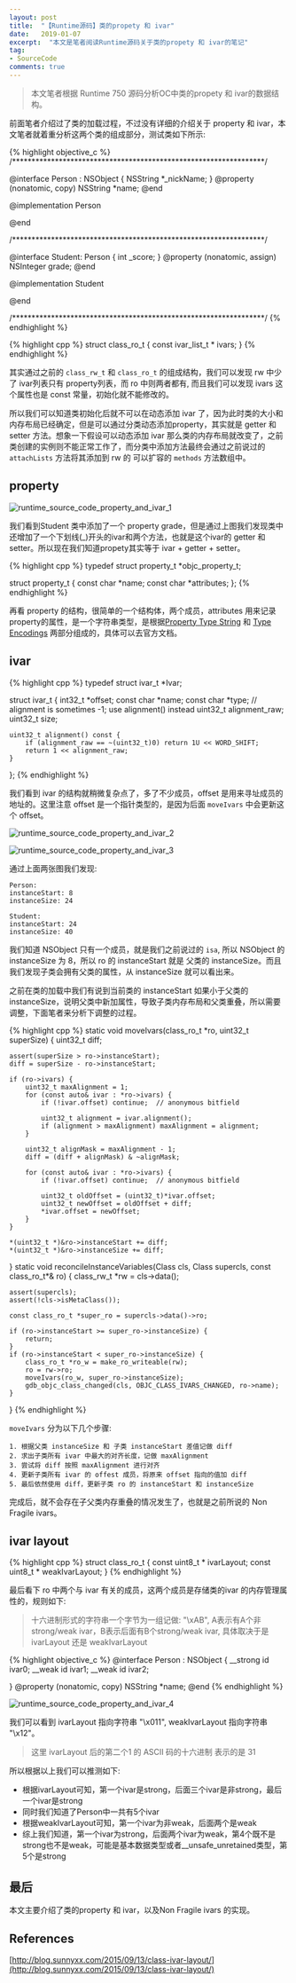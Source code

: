```yaml
---
layout: post
title:  "【Runtime源码】类的propety 和 ivar"
date:   2019-01-07
excerpt:  "本文是笔者阅读Runtime源码关于类的propety 和 ivar的笔记"
tag:
- SourceCode
comments: true
---
```


> 本文笔者根据 Runtime 750 源码分析OC中类的propety 和 ivar的数据结构。

前面笔者介绍过了类的加载过程，不过没有详细的介绍关于 property 和 ivar，本文笔者就着重分析这两个类的组成部分，测试类如下所示:

{% highlight objective_c %}
/*****************************************************************/

@interface Person : NSObject {
    NSString *_nickName;
}
@property (nonatomic, copy) NSString *name;
@end

@implementation Person

@end

/*****************************************************************/

@interface Student: Person {
    int _score;
}
@property (nonatomic, assign) NSInteger grade;
@end

@implementation Student

@end

/*****************************************************************/
{% endhighlight %}

{% highlight cpp %}
struct class_ro_t { 
    const ivar_list_t * ivars;
}
{% endhighlight %}

其实通过之前的 `class_rw_t` 和 `class_ro_t` 的组成结构，我们可以发现 rw 中少了 ivar列表只有 property列表，而 ro 中则两者都有, 而且我们可以发现 ivars 这个属性也是 const 常量，初始化就不能修改的。

所以我们可以知道类初始化后就不可以在动态添加 ivar 了，因为此时类的大小和内存布局已经确定，但是可以通过分类动态添加property，其实就是 getter 和 setter 方法。想象一下假设可以动态添加 ivar 那么类的内存布局就改变了，之前类创建的实例则不能正常工作了，而分类中添加方法最终会通过之前说过的 `attachLists` 方法将其添加到 rw 的 可以扩容的 `methods` 方法数组中。

## property

![runtime_source_code_property_and_ivar_1]({{site.url}}/assets/images/blog/runtime_source_code_property_and_ivar_1.png)

我们看到Student 类中添加了一个 property grade，但是通过上图我们发现类中还增加了一个下划线(_)开头的ivar和两个方法，也就是这个ivar的 getter 和 setter。所以现在我们知道propety其实等于 ivar + getter + setter。

{% highlight cpp %}
typedef struct property_t *objc_property_t;

struct property_t {
    const char *name;
    const char *attributes;
};
{% endhighlight %}

再看 property 的结构，很简单的一个结构体，两个成员，attributes 用来记录property的属性，是一个字符串类型，是根据[Property Type String](https://developer.apple.com/library/archive/documentation/Cocoa/Conceptual/ObjCRuntimeGuide/Articles/ocrtPropertyIntrospection.html#//apple_ref/doc/uid/TP40008048-CH101) 和 [Type Encodings](https://developer.apple.com/library/archive/documentation/Cocoa/Conceptual/ObjCRuntimeGuide/Articles/ocrtTypeEncodings.html) 两部分组成的，具体可以去官方文档。

## ivar

{% highlight cpp %}
typedef struct ivar_t *Ivar;

struct ivar_t {
    int32_t *offset;
    const char *name;
    const char *type;
    // alignment is sometimes -1; use alignment() instead
    uint32_t alignment_raw;
    uint32_t size;

    uint32_t alignment() const {
        if (alignment_raw == ~(uint32_t)0) return 1U << WORD_SHIFT;
        return 1 << alignment_raw;
    }
};
{% endhighlight %}

我们看到 ivar 的结构就稍微复杂点了，多了不少成员，offset 是用来寻址成员的地址的。这里注意 offset 是一个指针类型的，是因为后面 `moveIvars` 中会更新这个 offset。

![runtime_source_code_property_and_ivar_2]({{site.url}}/assets/images/blog/runtime_source_code_property_and_ivar_2.png)

![runtime_source_code_property_and_ivar_3]({{site.url}}/assets/images/blog/runtime_source_code_property_and_ivar_3.png)

通过上面两张图我们发现:

```
Person: 
instanceStart: 8
instanceSize: 24

Student:
instanceStart: 24
instanceSize: 40
```

我们知道 NSObject 只有一个成员，就是我们之前说过的 `isa`, 所以 NSObject 的 instanceSize 为 8，所以 ro 的 instanceStart 就是 父类的 instanceSize。而且我们发现子类会拥有父类的属性，从 instanceSize 就可以看出来。

之前在类的加载中我们有说到当前类的 instanceStart 如果小于父类的 instanceSize，说明父类中新加属性，导致子类内存布局和父类重叠，所以需要调整，下面笔者来分析下调整的过程。

{% highlight cpp %}
static void moveIvars(class_ro_t *ro, uint32_t superSize) {
    uint32_t diff;

    assert(superSize > ro->instanceStart);
    diff = superSize - ro->instanceStart;

    if (ro->ivars) {
        uint32_t maxAlignment = 1;
        for (const auto& ivar : *ro->ivars) {
            if (!ivar.offset) continue;  // anonymous bitfield

            uint32_t alignment = ivar.alignment();
            if (alignment > maxAlignment) maxAlignment = alignment;
        }

        uint32_t alignMask = maxAlignment - 1;
        diff = (diff + alignMask) & ~alignMask;

        for (const auto& ivar : *ro->ivars) {
            if (!ivar.offset) continue;  // anonymous bitfield

            uint32_t oldOffset = (uint32_t)*ivar.offset;
            uint32_t newOffset = oldOffset + diff;
            *ivar.offset = newOffset;
        }
    }

    *(uint32_t *)&ro->instanceStart += diff;
    *(uint32_t *)&ro->instanceSize += diff;
}
static void reconcileInstanceVariables(Class cls, Class supercls, const class_ro_t*& ro) {
    class_rw_t *rw = cls->data();

    assert(supercls);
    assert(!cls->isMetaClass());

    const class_ro_t *super_ro = supercls->data()->ro;

    if (ro->instanceStart >= super_ro->instanceSize) {
        return;
    }
    if (ro->instanceStart < super_ro->instanceSize) {
        class_ro_t *ro_w = make_ro_writeable(rw);
        ro = rw->ro;
        moveIvars(ro_w, super_ro->instanceSize);
        gdb_objc_class_changed(cls, OBJC_CLASS_IVARS_CHANGED, ro->name);
    } 
}
{% endhighlight %}

`moveIvars` 分为以下几个步骤:

```
1. 根据父类 instanceSize 和 子类 instanceStart 差值记做 diff
2. 求出子类所有 ivar 中最大的对齐长度，记做 maxAlignment
3. 尝试将 diff 按照 maxAlignment 进行对齐
4. 更新子类所有 ivar 的 offest 成员，将原来 offset 指向的值加 diff
5. 最后依然使用 diff，更新子类 ro 的 instanceStart 和 instanceSize
```

完成后，就不会存在子父类内存重叠的情况发生了，也就是之前所说的 Non Fragile ivars。

## ivar layout

{% highlight cpp %}
struct class_ro_t {
    const uint8_t * ivarLayout;
    const uint8_t * weakIvarLayout;
}
{% endhighlight %}

最后看下 ro 中两个与 ivar 有关的成员，这两个成员是存储类的ivar 的内存管理属性的，规则如下:

> 十六进制形式的字符串一个字节为一组记做: "\xAB", A表示有A个非strong/weak ivar，B表示后面有B个strong/weak ivar, 具体取决于是 ivarLayout 还是 weakIvarLayout

{% highlight objective_c %}
@interface Person : NSObject {
    __strong id ivar0;
    __weak id ivar1;
    __weak id ivar2;

}
@property (nonatomic, copy) NSString *name;
@end
{% endhighlight %}

![runtime_source_code_property_and_ivar_4]({{site.url}}/assets/images/blog/runtime_source_code_property_and_ivar_4.png)

我们可以看到 ivarLayout 指向字符串 "\x011", weakIvarLayout 指向字符串 "\x12"。

> 这里 ivarLayout 后的第二个1 的 ASCII 码的十六进制 表示的是 31

所以根据以上我们可以推测如下:

- 根据ivarLayout可知，第一个ivar是strong，后面三个ivar是非strong，最后一个ivar是strong
- 同时我们知道了Person中一共有5个ivar
- 根据weakIvarLayout可知，第一个ivar为非weak，后面两个是weak
- 综上我们知道，第一个ivar为strong，后面两个ivar为weak，第4个既不是strong也不是weak，可能是基本数据类型或者__unsafe_unretained类型，第5个是strong

## 最后

本文主要介绍了类的property 和 ivar，以及Non Fragile ivars 的实现。

## References

[http://blog.sunnyxx.com/2015/09/13/class-ivar-layout/](http://blog.sunnyxx.com/2015/09/13/class-ivar-layout/)